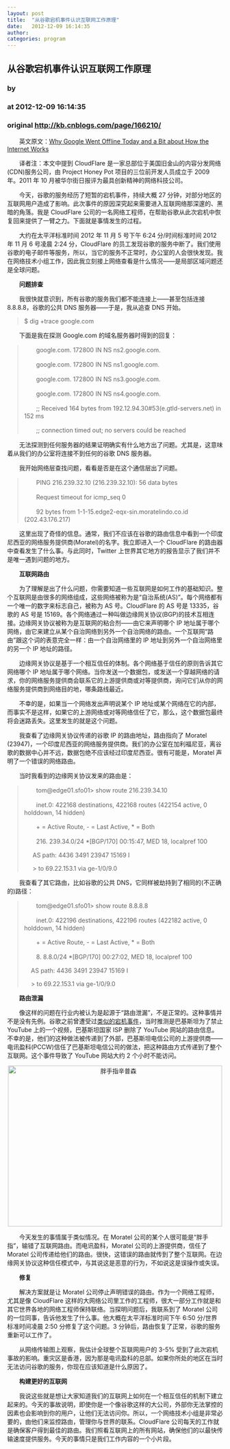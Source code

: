 ```yaml
---
layout: post
title:  "从谷歌宕机事件认识互联网工作原理"
date:   2012-12-09 16:14:35
author: 
categories: program
---
```


## 从谷歌宕机事件认识互联网工作原理
### by 
### at 2012-12-09 16:14:35
### original <http://kb.cnblogs.com/page/166210/>

<p>　　英文原文：<a href="http://blog.cloudflare.com/why-google-went-offline-today-and-a-bit-about">Why Google Went Offline Today and a Bit about How the Internet Works</a></p><p>　　译者注：本文中提到 CloudFlare 是一家总部位于美国旧金山的内容分发网络(CDN)服务公司，由 Project Honey Pot 项目的三位前开发人员成立于 2009 年。2011 年 10 月被华尔街日报评为最具创新精神的网络科技公司。</p><p>　　今天，谷歌的服务经历了短暂的宕机事件，持续大概 27 分钟，对部分地区的互联网用户造成了影响。此次事件的原因深究起来需要进入互联网络那深邃的、黑暗的角落。我是 CloudFlare 公司的一名网络工程师，在帮助谷歌从此次宕机中恢复回来提供了一臂之力。下面就是事情发生的过程。</p><p>　　大约在太平洋标准时间 2012 年 11 月 5 号下午 6:24 分/时间标准时间 2012 年 11 月 6 号凌晨 2:24 分，CloudFlare 的员工发现谷歌的服务中断了。我们使用谷歌的电子邮件等服务，所以，当它的服务不正常时，办公室的人会很快发现。我在网络技术小组工作，因此我立刻接上网络查看是什么情况——是局部区域问题还是全球问题。</p><p>　　<strong>问题排查</strong></p><p>　　我很快就意识到，所有谷歌的服务我们都不能连接上——甚至包括连接 8.8.8.8，谷歌的公共 DNS 服务器——于是，我从追查 DNS 开始。</p><blockquote>$ dig +trace google.com</blockquote><p>　　下面是我在探测 Google.com 的域名服务器时得到的回复：</p><blockquote><p>　　google.com. 172800 IN NS ns2.google.com.</p><p>　　google.com. 172800 IN NS ns1.google.com.</p><p>　　google.com. 172800 IN NS ns3.google.com.</p><p>　　google.com. 172800 IN NS ns4.google.com.</p><p>　　;; Received 164 bytes from 192.12.94.30#53(e.gtld-servers.net) in 152 ms</p><p>　　;; connection timed out; no servers could be reached</p></blockquote><p>　　无法探测到任何服务器的结果证明确实有什么地方出了问题。尤其是，这意味着从我们的办公室将连接不到任何的谷歌 DNS 服务器。</p><p>　　我开始网络层查找问题，看看是否是在这个通信层出了问题。</p><blockquote><p>　　PING 216.239.32.10 (216.239.32.10): 56 data bytes</p><p>　　Request timeout for icmp_seq 0</p><p>　　92 bytes from 1-1-15.edge2-eqx-sin.moratelindo.co.id (202.43.176.217)</p></blockquote><p>　　这里出现了奇怪的信息。通常，我们不应该在谷歌的路由信息中看到一个印度尼西亚的网络服务提供商(Moratel)的名字。我立即进入一个 CloudFlare 的路由器中查看发生了什么事。与此同时，Twitter 上世界其它地方的报告显示了我们并不是唯一遇到问题的地方。</p><p>　　<strong>互联网路由</strong></p><p>　　为了理解是出了什么问题，你需要知道一些互联网是如何工作的基础知识。整个互联网是由很多的网络组成，这些网络被称为是“自治系统(AS)”。每个网络都有一个唯一的数字来标志自己，被称为 AS 号。CloudFlare 的 AS 号是 13335，谷歌的 AS 号是 15169。各个网络通过一种叫做边缘网关协议(BGP)的技术互相连接。边缘网关协议被称为是互联网的粘合剂——由它来声明哪个 IP 地址属于哪个网络，由它来建立从某个自治网络到另外一个自治网络的路由。一个互联网“路由”跟这个词的表意完全一样：由一个自治网络里的 IP 地址到另外一个自治网络里的另一个 IP 地址的路径。</p><p>　　边缘网关协议是基于一个相互信任的体制。各个网络基于信任的原则告诉其它网络哪个 IP 地址属于哪个网络。当你发送一个数据包，或发送一个穿越网络的请求，你的网络服务提供商会联系它的上游提供商或对等提供商，询问它们从你的网络服务提供商到网络目的地，哪条路线最近。</p><p>　　不幸的是，如果当一个网络发出声明说某个 IP 地址或某个网络在它的内部，而事实不是这样，如果它的上游网络或对等网络信任了它，那么，这个数据包最终将会迷路丢失。这里发生的就是这个问题。</p><p>　　我查看了边缘网关协议传递的谷歌 IP 的路由地址，路由指向了 Moratel (23947)，一个印度尼西亚的网络服务提供商。我们的办公室在加利福尼亚，离谷歌的数据中心并不远，数据包绝不应该经过印度尼西亚。很有可能是，Moratel 声明了一个错误的网络路由。</p><p>　　当时我看到的边缘网关协议发来的路由是：</p><blockquote><p>　　tom@edge01.sfo01&gt; show route 216.239.34.10</p><p>　　inet.0: 422168 destinations, 422168 routes (422154 active, 0 holddown, 14 hidden)</p><p>　　+ = Active Route, - = Last Active, * = Both</p><p>　　216. 239.34.0/24 *[BGP/170] 00:15:47, MED 18, localpref 100</p><p>     AS path: 4436 3491 23947 15169 I</p><p>     &gt; to 69.22.153.1 via ge-1/0/9.0</p></blockquote><p>　　我查看了其它路由，比如谷歌的公共 DNS，它同样被劫持到了相同的(不正确的)路径：</p><blockquote><p>　　tom@edge01.sfo01&gt; show route 8.8.8.8</p><p>　　inet.0: 422196 destinations, 422196 routes (422182 active, 0 holddown, 14 hidden)</p><p>　　+ = Active Route, - = Last Active, * = Both</p><p>　　8. 8.8.0/24 *[BGP/170] 00:27:02, MED 18, localpref 100</p><p>    AS path: 4436 3491 23947 15169 I</p><p>    &gt; to 69.22.153.1 via ge-1/0/9.0</p></blockquote><p>　　<strong>路由泄漏</strong></p><p>　　像这样的问题在行业内被认为是起源于“路由泄漏”，不是正常的。这种事情并不是没有先例。谷歌之前曾遭受过<a href="http://www.renesys.com/blog/2008/02/pakistan-hijacks-youtube-1.shtml">类似的宕机事件</a>，当时推测是巴基斯坦为了禁止 YouTube 上的一个视频，巴基斯坦国家 ISP 删除了 YouTube 网站的路由信息。不幸的是，他们的这种做法被传递到了外部，巴基斯坦电信公司的上游提供商——电讯盈科(PCCW)信任了巴基斯坦电信公司的做法，把这种路由方式传递到了整个互联网。这个事件导致了 YouTube 网站大约 2 个小时不能访问。</p><p style="text-align:center"><a><img title="胖手指辛普森" src="http://pic004.cnblogs.com/news/201211/20121127_090529_1.jpg" alt="胖手指辛普森" width="500" height="375"></a></p><p>　　今天发生的事情属于类似情况。在 Moratel 公司的某个人很可能是“胖手指”，输错了互联网路由。而电讯盈科，Moratel 公司的上游提供商，信任了 Moratel 公司传递给他们的路由。很快，这错误的路由就传到了整个互联网。在边缘网关协议这种信任模式中，与其说这是恶意的行为，不如说这是误操作或失误。</p><p>　　<strong>修复</strong></p><p>　　解决方案就是让 Moratel 公司停止声明错误的路由。作为一个网络工程师，尤其是像 CloudFlare 这样的大网络公司里工作的工程师，很大一部分工作就是和其它世界各地的网络工程师保持联络。当探明问题后，我联系到了 Moratel 公司的一位同事，告诉他发生了什么事。他大概在太平洋标准时间下午 6:50 分/世界标准时间凌晨 2:50 分修复了这个问题。3 分钟后，路由恢复了正常，谷歌的服务重新可以工作了。</p><p>　　从网络传输图上观察，我估计全球整个互联网用户的 3-5% 受到了此次宕机事故的影响。重灾区是香港，因为那是电讯盈科的总部。如果你所处的地区在当时无法访问谷歌的服务，你现在应该知道是什么原因了。</p><p>　　<strong>构建更好的互联网</strong></p><p>　　我说这些就是想让大家知道我们的互联网上如何在一个相互信任的机制下建立起来的。今天的事故说明，即使你是一个像谷歌这样的大公司，外部你无法掌控的因素也会影响到你的用户，让他们无法访问你。所以，一个网络技术小组是非常必要的，由他们来监控路由，管理你与世界的联系。CloudFlare 公司每天的工作就是确保客户得到最佳的路由。我们照看互联网上的所有网站，确保他们的以最快传输速度提供服务。今天的事情只是我们工作内容的一个小片段。</p>